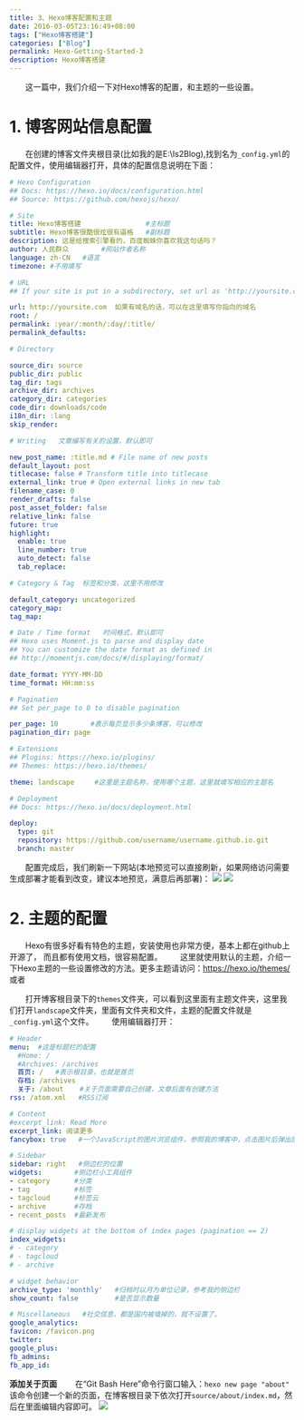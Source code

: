 ```yaml
---
title: 3、Hexo博客配置和主题
date: 2016-03-05T23:16:49+08:00
tags: ["Hexo博客搭建"]
categories: ["Blog"]
permalink: Hexo-Getting-Started-3
description: Hexo博客搭建
---
```

　　这一篇中，我们介绍一下对Hexo博客的配置，和主题的一些设置。

# 1. 博客网站信息配置

　　在创建的博客文件夹根目录(比如我的是E:\Is2Blog),找到名为`_config.yml`的配置文件，使用编辑器打开，具体的配置信息说明在下面：<!--more-->

```yaml
# Hexo Configuration
## Docs: https://hexo.io/docs/configuration.html
## Source: https://github.com/hexojs/hexo/

# Site
title: Hexo博客搭建                #主标题
subtitle: Hexo博客很酷很炫很有逼格   #副标题
description: 这是给搜索引擎看的，百度蜘蛛你喜欢我这句话吗？  
author: 人民群众        #网站作者名称
language: zh-CN   #语言
timezone: #不用填写

# URL
## If your site is put in a subdirectory, set url as 'http://yoursite.com/child' and root as '/child/'

url: http://yoursite.com  如果有域名的话，可以在这里填写你指向的域名
root: /
permalink: :year/:month/:day/:title/
permalink_defaults:

# Directory

source_dir: source
public_dir: public
tag_dir: tags
archive_dir: archives
category_dir: categories
code_dir: downloads/code
i18n_dir: :lang
skip_render:

# Writing   文章编写有关的设置，默认即可

new_post_name: :title.md # File name of new posts
default_layout: post
titlecase: false # Transform title into titlecase
external_link: true # Open external links in new tab
filename_case: 0
render_drafts: false
post_asset_folder: false
relative_link: false
future: true
highlight:
  enable: true
  line_number: true
  auto_detect: false
  tab_replace:

# Category & Tag  标签和分类，这里不用修改

default_category: uncategorized
category_map:
tag_map:

# Date / Time format   时间格式，默认即可
## Hexo uses Moment.js to parse and display date
## You can customize the date format as defined in
## http://momentjs.com/docs/#/displaying/format/

date_format: YYYY-MM-DD
time_format: HH:mm:ss

# Pagination
## Set per_page to 0 to disable pagination

per_page: 10        #表示每页显示多少条博客，可以修改
pagination_dir: page

# Extensions
## Plugins: https://hexo.io/plugins/   
## Themes: https://hexo.io/themes/

theme: landscape     #这里是主题名称，使用哪个主题，这里就填写相应的主题名

# Deployment
## Docs: https://hexo.io/docs/deployment.html

deploy:
  type: git
  repository: https://github.com/username/username.github.io.git
  branch: master
```
　　配置完成后，我们刷新一下网站(本地预览可以直接刷新，如果网络访问需要生成部署才能看到改变，建议本地预览，满意后再部署)：
![](http://ww3.sinaimg.cn/mw690/c55a7aeejw1f1mf831ho1j212n0m1dos.jpg)
![](http://ww2.sinaimg.cn/mw690/c55a7aeejw1f1mfao9xf8j212n0m1416.jpg)


# 2. 主题的配置

　　Hexo有很多好看有特色的主题，安装使用也非常方便，基本上都在github上开源了， 而且都有使用文档，很容易配置。
　　这里就使用默认的主题，介绍一下Hexo主题的一些设置修改的方法。更多主题请访问：https://hexo.io/themes/  或者 

　　打开博客根目录下的`themes`文件夹，可以看到这里面有主题文件夹，这里我们打开`landscape`文件夹，里面有文件夹和文件，主题的配置文件就是`_config.yml`这个文件。
　　使用编辑器打开：

```yaml
# Header
menu:  #这是标题栏的配置
  #Home: /
  #Archives: /archives
  首页: /   #表示根目录，也就是首页
  存档: /archives
  关于: /about    #关于页面需要自己创建，文章后面有创建方法
rss: /atom.xml   #RSS订阅

# Content
#excerpt_link: Read More
excerpt_link: 阅读更多    
fancybox: true   #一个JavaScript的图片浏览组件，参照我的博客中，点击图片后弹出图层，可以左右浏览的效果，true为打开，false为关闭

# Sidebar
sidebar: right   #侧边栏的位置
widgets:        #侧边栏小工具组件
- category      #分类
- tag           #标签
- tagcloud      #标签云
- archive       #存档
- recent_posts  #最新发布

# display widgets at the bottom of index pages (pagination == 2)
index_widgets:
# - category
# - tagcloud
# - archive

# widget behavior
archive_type: 'monthly'   #归档时以月为单位记录，参考我的侧边栏
show_count: false         #是否显示数量

# Miscellaneous   #社交信息，都是国内被墙掉的，就不设置了。
google_analytics:
favicon: /favicon.png
twitter:
google_plus:
fb_admins:
fb_app_id:
```

**添加关于页面**
　　在“Git Bash Here”命令行窗口输入：`hexo new page "about"` 该命令创建一个新的页面，在博客根目录下依次打开`source/about/index.md`，然后在里面编辑内容即可。
![](http://ww3.sinaimg.cn/mw690/c55a7aeejw1f1nj1krgugj212n0c2jzb.jpg)
